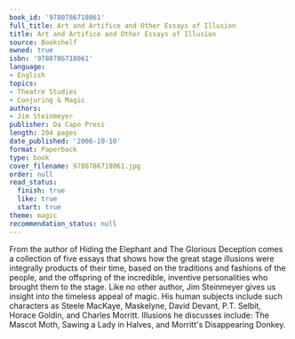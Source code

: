 ```yaml
---
book_id: '9780786718061'
full_title: Art and Artifice and Other Essays of Illusion
title: Art and Artifice and Other Essays of Illusion
source: Bookshelf
owned: true
isbn: '9780786718061'
language:
- English
topics:
- Theatre Studies
- Conjuring & Magic
authors:
- Jim Steinmeyer
publisher: Da Capo Press
length: 204 pages
date_published: '2006-10-10'
format: Paperback
type: book
cover_filename: 9780786718061.jpg
order: null
read_status:
  finish: true
  like: true
  start: true
theme: magic
recommendation_status: null
---
```

From the author of Hiding the Elephant and The Glorious Deception comes a collection of five essays that shows how the great stage illusions were integrally products of their time, based on the traditions and fashions of the people, and the offspring of the incredible, inventive personalities who brought them to the stage. Like no other author, Jim Steinmeyer gives us insight into the timeless appeal of magic. His human subjects include such characters as Steele MacKaye, Maskelyne, David Devant, P.T. Selbit, Horace Goldin, and Charles Morritt. Illusions he discusses include: The Mascot Moth, Sawing a Lady in Halves, and Morritt's Disappearing Donkey.
